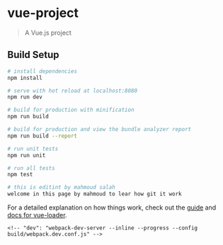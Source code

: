 # vue-project

> A Vue.js project

## Build Setup

``` bash
# install dependencies
npm install

# serve with hot reload at localhost:8080
npm run dev

# build for production with minification
npm run build

# build for production and view the bundle analyzer report
npm run build --report

# run unit tests
npm run unit

# run all tests
npm test

# this is editint by mahmoud salah 
welcome in this page by mahmoud to lear how git it work
```

For a detailed explanation on how things work, check out the [guide](http://vuejs-templates.github.io/webpack/) and [docs for vue-loader](http://vuejs.github.io/vue-loader).


<!-- deleted from package.json -->
    <!-- "dev": "webpack-dev-server --inline --progress --config build/webpack.dev.conf.js" -->

